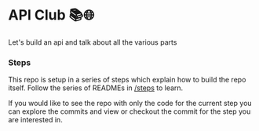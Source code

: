 # API Club 📚🌐
Let's build an api and talk about all the various parts

### Steps
This repo is setup in a series of steps which explain how to build the repo itself.
Follow the series of READMEs in [/steps](https://github.com/awile/api-club/tree/main/steps) to learn.

If you would like to see the repo with only the code for the current step you can explore the commits and view or checkout the commit for the step you are interested in.
